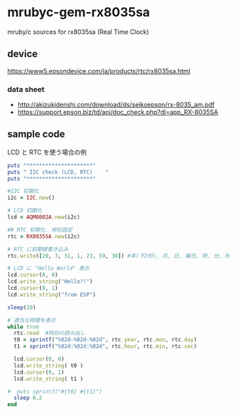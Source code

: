 # mrubyc-gem-rx8035sa
mruby/c sources for rx8035sa (Real Time Clock)

## device
https://www5.epsondevice.com/ja/products/rtc/rx8035sa.html

### data sheet
+ http://akizukidenshi.com/download/ds/seikoepson/rx-8035_am.pdf
+ https://support.epson.biz/td/api/doc_check.php?dl=app_RX-8035SA

## sample code
LCD と RTC を使う場合の例

```ruby
puts "*********************"
puts " I2C check (LCD, RTC)    "
puts "*********************"

#I2C 初期化
i2c = I2C.new()

# LCD 初期化
lcd = AQM0802A.new(i2c)

## RTC 初期化. 時刻設定
rtc = RX8035SA.new(i2c)

# RTC に初期値書き込み
rtc.write([20, 3, 31, 1, 23, 59, 30]) #年(下2桁), 月, 日, 曜日, 時, 分, 秒

# LCD に "Hello World" 表示
lcd.cursor(0, 0)
lcd.write_string("Hello?!")
lcd.cursor(0, 1)
lcd.write_string("from ESP")

sleep(10)

# 適当な時間を表示
while true
  rtc.read  #時刻の読み出し
  t0 = sprintf("%02d-%02d-%02d", rtc.year, rtc.mon, rtc.day)
  t1 = sprintf("%02d:%02d:%02d", rtc.hour, rtc.min, rtc.sec)

  lcd.cursor(0, 0)
  lcd.write_string( t0 )
  lcd.cursor(0, 1)
  lcd.write_string( t1 )

#  puts sprintf("#{t0} #{t1}")
  sleep 0.2
end
```
